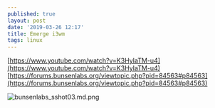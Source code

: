 ```yaml
---
published: true
layout: post
date: '2019-03-26 12:17'
title: Emerge i3wm
tags: linux 
---
```

[https://www.youtube.com/watch?v=K3HyIaTM-u4](https://www.youtube.com/watch?v=K3HyIaTM-u4)  
[https://forums.bunsenlabs.org/viewtopic.php?pid=84563#p84563](https://forums.bunsenlabs.org/viewtopic.php?pid=84563#p84563)

![bunsenlabs_sshot03.md.png](https://images.weserv.nl/?url=https://i.imgur.com/cV4fsGr.png)
